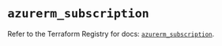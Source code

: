 # `azurerm_subscription`

Refer to the Terraform Registry for docs: [`azurerm_subscription`](https://registry.terraform.io/providers/hashicorp/azurerm/4.33.0/docs/resources/subscription).
